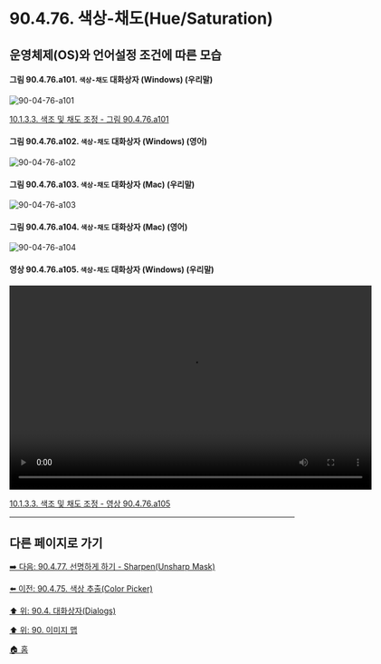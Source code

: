 # 90.4.76. 색상-채도(Hue/Saturation)
## 운영체제(OS)와 언어설정 조건에 따른 모습

<a id="90-04-76-a101"></a>

#### 그림 90.4.76.a101. `색상-채도` 대화상자 (Windows) (우리말)
![90-04-76-a101](https://github.com/wonder13662/gimp/assets/15767104/1e845854-a7e1-4f7e-bfd4-5b5c21b223f5)

[10.1.3.3. 색조 및 채도 조정 - 그림 90.4.76.a101](./10-01-03-03-adjusting_hue_and_saturation.md#90-04-76-a101)

<a id="90-04-76-a102"></a>

#### 그림 90.4.76.a102. `색상-채도` 대화상자 (Windows) (영어)
![90-04-76-a102](https://github.com/wonder13662/gimp/assets/15767104/90ba7e1d-12c7-49f0-a004-31e9b285b306)

#### 그림 90.4.76.a103. `색상-채도` 대화상자 (Mac) (우리말)
![90-04-76-a103](https://github.com/wonder13662/gimp/assets/15767104/467abc3b-e3e2-4a1d-9a29-02ecb210e464)

#### 그림 90.4.76.a104. `색상-채도` 대화상자 (Mac) (영어)
![90-04-76-a104](https://github.com/wonder13662/gimp/assets/15767104/07cfbb2f-911e-4da5-826f-904257c08bd2)

<a id="90-04-76-a105"></a>

#### 영상 90.4.76.a105. `색상-채도` 대화상자 (Windows) (우리말)
<video controls="controls" width="640" height="360" src="https://github.com/wonder13662/gimp/assets/15767104/fc26c240-c08a-4606-a7d7-acdc3e63067f"></video>

[10.1.3.3. 색조 및 채도 조정 - 영상 90.4.76.a105](./10-01-03-03-adjusting_hue_and_saturation.md)

***

## 다른 페이지로 가기

[➡️ 다음: 90.4.77. 선명하게 하기 - Sharpen(Unsharp Mask)](./90-04-77-sharpen_unsharp_mask.md)

[⬅️ 이전: 90.4.75. 색상 추출(Color Picker)](./90-04-75-color_picker.md)

[⬆️ 위: 90.4. 대화상자(Dialogs)](./90-04-00-dialogs.md)

[⬆️ 위: 90. 이미지 맵](./90-00-image-map.md)

[🏠 홈](./00-home.md)
